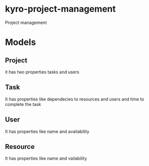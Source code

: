 # kyro-project-management
Project management

# Models

## Project
 it has two properties tasks and users
 
## Task
  It has properties like dependecies to resources and users and time to complete the task
  
## User
It has properties like name and availability

## Resource
It has properties like name and vailability
